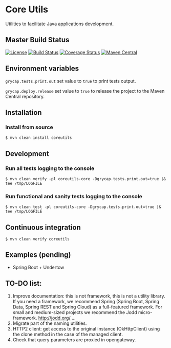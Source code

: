 # Core Utils
Utilities to facilitate Java applications development.

## Master Build Status

[![License](https://img.shields.io/badge/license-Apache%202.0-blue.svg)](https://github.com/grycap/coreutils/blob/master/LICENSE)
[![Build Status](https://api.travis-ci.org/grycap/coreutils.svg)](https://travis-ci.org/grycap/coreutils/builds)
[![Coverage Status](https://coveralls.io/repos/grycap/coreutils/badge.svg?branch=master&service=github)](https://coveralls.io/github/grycap/coreutils?branch=master)
[![Maven Central](https://maven-badges.herokuapp.com/maven-central/es.upv.grycap.coreutils/coreutils/badge.svg)](https://maven-badges.herokuapp.com/maven-central/es.upv.grycap.coreutils/coreutils)

## Environment variables

``grycap.tests.print.out`` set value to ``true`` to print tests output.

``grycap.deploy.release`` set value to ``true`` to release the project to the Maven Central repository.

## Installation

### Install from source

``$ mvn clean install coreutils``

## Development

### Run all tests logging to the console

``$ mvn clean verify -pl coreutils-core -Dgrycap.tests.print.out=true |& tee /tmp/LOGFILE``

### Run functional and sanity tests logging to the console

``$ mvn clean test -pl coreutils-core -Dgrycap.tests.print.out=true |& tee /tmp/LOGFILE``

## Continuous integration

``$ mvn clean verify coreutils``

## Examples (pending)

- Spring Boot + Undertow

## TO-DO list:

1. Improve documentation: this is not framework, this is not a utility library. If you need a framework, we recommend Spring (Spring Boot, Spring Data, Spring REST and Spring Cloud) as a full-featured framework. For small and medium-sized projects we recommend the Jodd micro-framework. http://jodd.org/ ...
2. Migrate part of the naming utilities.
3. HTTP2 client: get access to the original instance (OkHttpClient) using the clone method in the case of the managed client.
4. Check that query parameters are proxied in opengateway.
